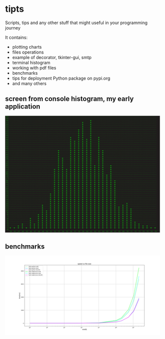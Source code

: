 # tipts
Scripts, tips and any other stuff that might useful in your programming journey

It contains:
  - plotting charts
  - files operations
  - example of decorator, tkinter-gui, smtp
  - terminal histogram
  - working with pdf files
  - benchmarks
  - tips for deployment Python package on pypi.org
  - and many others

## screen from console histogram, my early application
![image](HIST/example01.png)

## benchmarks
![image](benchmarks/hash-speed/file-size-vs-hash-speed.png)
